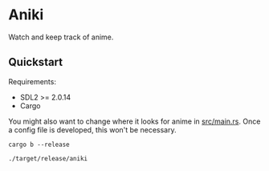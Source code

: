 
# Aniki

Watch and keep track of anime.

## Quickstart

Requirements:
- SDL2 >= 2.0.14
- Cargo

You might also want to change where it looks for anime in [src/main.rs](src/main.rs).
Once a config file is developed, this won't be necessary.

```console
cargo b --release
```
```console
./target/release/aniki
```
